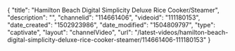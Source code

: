 {
    "title": "Hamilton Beach Digital Simplicity Deluxe Rice Cooker\/Steamer",
    "description": "",
    "channelid": "114661406",
    "videoid": "111180153",
    "date_created": "1502923986",
    "date_modified": "1504809797",
    "type": "captivate",
    "layout": "channelVideo",
    "url": "\/latest-videos\/hamilton-beach-digital-simplicity-deluxe-rice-cooker-steamer\/114661406-111180153"
}